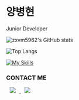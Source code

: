 # 양병현
<div style={{height:"10px"}} />
Junior Developer



![zxvm5962's GitHub stats](https://github-readme-stats.vercel.app/api?username=zxvm5962&show_icons=true&theme=dracula)
<div style={{height:"10px"}} />
    
![Top Langs](https://github-readme-stats.vercel.app/api/top-langs/?username=standardwish&layout=compact&theme=dracula)

[![My Skills](https://skillicons.dev/icons?i=java,kotlin,spring,mysql&theme=light)](https://skillicons.dev)

<h3>CONTACT ME</h3>
<a href="https://velog.io/@zxvm5962/posts">
    <img src="http://img.shields.io/badge/Tech Blog-00D182?style=flat&logo=Emby&logoColor=white&link=https://velog.io/@987412563"
        style="height : auto; margin-left : 10px; margin-right : 10px;"/>
</a>
<a href="zxvm5962@hanyang.ac.kr">
    <img src="http://img.shields.io/badge/Gmail-EA4335?style=flat&logo=Gmail&logoColor=white&link=https://i987412563i@gmail.com"
        style="height : auto; margin-left : 10px; margin-right : 10px;"/>
</a>
